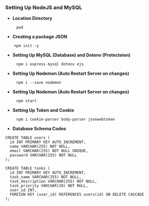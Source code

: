 ### Setting Up NodeJS and MySQL

- **Location Directory**

```code
     pwd
```

- **Creating a package JSON**

```code
    npm init -y
```

- **Setting Up MySQL (Database) and Dotenv (Protecteion)**

```code
     npm i express mysql dotenv ejs
```

- **Setting Up Nodemon (Auto Restart Server on changes)**

```code
     npm i --save nodemon
```

- **Setting Up Nodemon (Auto Restart Server on changes)**

```code
     npm start
```

- **Setting Up Token and Cookie**

```code
     npm i cookie-parser body-parser jsonwebtoken
```
- **Database Schema Codes**

```code
CREATE TABLE users (
  id INT PRIMARY KEY AUTO_INCREMENT,
  name VARCHAR(255) NOT NULL,
  email VARCHAR(255) NOT NULL UNIQUE,
  password VARCHAR(255) NOT NULL
);

CREATE TABLE tasks (
  id INT PRIMARY KEY AUTO_INCREMENT,
  task_name VARCHAR(255) NOT NULL,
  task_description VARCHAR(255) NOT NULL,
  task_priority VARCHAR(20) NOT NULL,
  user_id INT,
  FOREIGN KEY (user_id) REFERENCES users(id) ON DELETE CASCADE
);
```
